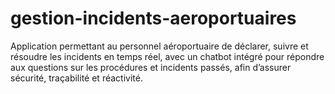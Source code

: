 # gestion-incidents-aeroportuaires
Application permettant au personnel aéroportuaire de déclarer, suivre et résoudre les incidents en temps réel, avec un chatbot intégré pour répondre aux questions sur les procédures et incidents passés, afin d’assurer sécurité, traçabilité et réactivité.
